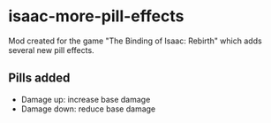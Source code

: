 # isaac-more-pill-effects

Mod created for the game "The Binding of Isaac: Rebirth" which adds several new pill effects.

## Pills added

- Damage up: increase base damage
- Damage down: reduce base damage
